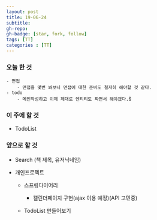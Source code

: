 ```yaml
---
layout: post
title: 19-06-24
subtitle: 
gh-repo: 
gh-badge: [star, fork, follow]
tags: [TT]
categories : [TT]
---
```


### 오늘 한 것 
    - 면접
        - 면접을 몇번 봐보니 면접에 대한 준비도 철저히 해야할 것 같다.
    - todo
        - 메인작성하고 이제 제대로 엔티티도 짜면서 해야겠다.ß

### 이 주에 할 것
 - TodoList

### 앞으로 할 것
- Search (책 제목, 유저닉네임)

- 개인프로젝트
    - 스프링다이어리
        - 캘린더페이지 구현(ajax 이용 예정)(API 고민중)

    - TodoList 만들어보기